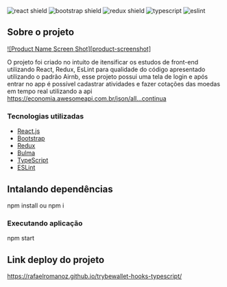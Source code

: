 <span>
<img src="https://img.shields.io/badge/React-20232A?style=for-the-badge&logo=react&logoColor=61DAFB" alt="react shield">
</span>
<span>
<img src="https://img.shields.io/badge/Bootstrap-563D7C?style=for-the-badge&logo=bootstrap&logoColor=white" alt="bootstrap shield">
</span>
<span>
<img src="https://img.shields.io/badge/Redux-593D88?style=for-the-badge&logo=redux&logoColor=white" alt="redux shield">
</span>
<span>
<img src="https://img.shields.io/badge/TypeScript-007ACC?style=for-the-badge&logo=typescript&logoColor=white" alt="typescript">
</span>
<span>
<img src="https://img.shields.io/badge/eslint-3A33D1?style=for-the-badge&logo=eslint&logoColor=white" alt="eslint">
</span>





## Sobre o projeto

[![Product Name Screen Shot][product-screenshot]](https://example.com)

O projeto foi criado no intuito de itensificar os estudos de front-end utilizando React, Redux, EsLint para qualidade do código apresentado utilizando o padrão Airnb, esse projeto possui uma tela de login e após entrar no app é possível cadastrar atividades e fazer cotações das moedas em tempo real utilizando a api https://economia.awesomeapi.com.br/json/all...continua

### Tecnologias utilizadas

* [React.js](https://reactjs.org/)
* [Bootstrap](https://getbootstrap.com)
* [Redux](https://redux.js.org/)
* [Bulma](https://bulma.io/)
* [TypeScript](https://www.typescriptlang.org/)
* [ESLint](https://eslint.org/)

## Intalando dependências

npm install ou npm i

### Executando aplicação

npm start

## Link deploy do projeto

https://rafaelromanoz.github.io/trybewallet-hooks-typescript/



